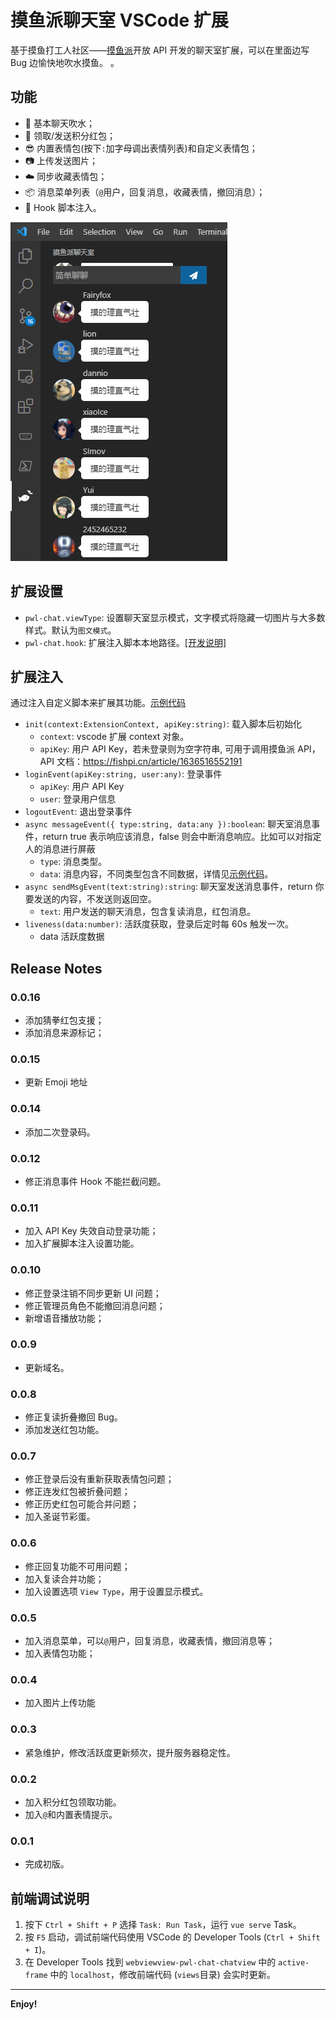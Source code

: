 # 摸鱼派聊天室 VSCode 扩展

基于摸鱼打工人社区——[摸鱼派](https://fishpi.cn)开放 API 开发的聊天室扩展，可以在里面边写 Bug 边愉快地吹水摸鱼。 。

## 功能

- 💬 基本聊天吹水；
- 🧧 领取/发送积分红包；
- 😎 内置表情包(按下`:`加字母调出表情列表)和自定义表情包；
- 📷 上传发送图片；
- ☁️ 同步收藏表情包；
- 📦 消息菜单列表（`@`用户，回复消息，收藏表情，撤回消息）；
- 📜 Hook 脚本注入。

![](media/preview.png)

## 扩展设置

- `pwl-chat.viewType`: 设置聊天室显示模式，文字模式将隐藏一切图片与大多数样式。默认为`图文模式`。
- `pwl-chat.hook`: 扩展注入脚本本地路径。[[开发说明]](#扩展注入)

## 扩展注入

通过注入自定义脚本来扩展其功能。[示例代码](./hook.js)

- `init(context:ExtensionContext, apiKey:string)`: 载入脚本后初始化
  * `context`: vscode 扩展 context 对象。
  * `apiKey`: 用户 API Key，若未登录则为空字符串, 可用于调用摸鱼派 API，API 文档：https://fishpi.cn/article/1636516552191
- `loginEvent(apiKey:string, user:any)`: 登录事件
  * `apiKey`: 用户 API Key
  * `user`: 登录用户信息
- `logoutEvent`: 退出登录事件
- `async messageEvent({ type:string, data:any }):boolean`: 聊天室消息事件，return true 表示响应该消息，false 则会中断消息响应。比如可以对指定人的消息进行屏蔽
  * `type`: 消息类型。
  * `data`: 消息内容，不同类型包含不同数据，详情见[示例代码](./hook.js)。
- `async sendMsgEvent(text:string):string`: 聊天室发送消息事件，return 你要发送的内容，不发送则返回空。
  * `text`: 用户发送的聊天消息，包含复读消息，红包消息。
- `liveness(data:number)`: 活跃度获取，登录后定时每 60s 触发一次。
  * data 活跃度数据  

 
## Release Notes

### 0.0.16
- 添加猜拳红包支援；
- 添加消息来源标记；

### 0.0.15
- 更新 Emoji 地址

### 0.0.14
- 添加二次登录码。

### 0.0.12
- 修正消息事件 Hook 不能拦截问题。

### 0.0.11
- 加入 API Key 失效自动登录功能；
- 加入扩展脚本注入设置功能。

### 0.0.10
- 修正登录注销不同步更新 UI 问题；
- 修正管理员角色不能撤回消息问题；
- 新增语音播放功能；

### 0.0.9
- 更新域名。

### 0.0.8
- 修正复读折叠撤回 Bug。
- 添加发送红包功能。

### 0.0.7
- 修正登录后没有重新获取表情包问题；
- 修正连发红包被折叠问题；
- 修正历史红包可能合并问题；
- 加入圣诞节彩蛋。

### 0.0.6
- 修正回复功能不可用问题；
- 加入复读合并功能；
- 加入设置选项 `View Type`，用于设置显示模式。

### 0.0.5
- 加入消息菜单，可以`@`用户，回复消息，收藏表情，撤回消息等；
- 加入表情包功能；

### 0.0.4
- 加入图片上传功能

### 0.0.3
- 紧急维护，修改活跃度更新频次，提升服务器稳定性。

### 0.0.2
- 加入积分红包领取功能。
- 加入`@`和内置表情提示。

### 0.0.1
- 完成初版。



## 前端调试说明
1. 按下 `Ctrl + Shift + P` 选择 `Task: Run Task`，运行 `vue serve` Task。
2. 按 `F5` 启动，调试前端代码使用 VSCode 的 Developer Tools (`Ctrl + Shift + I`)。
3. 在 Developer Tools 找到 `webviewview-pwl-chat-chatview` 中的 `active-frame` 中的 `localhost`，修改前端代码 (`views`目录) 会实时更新。
-----------------------------------------------------------------------------------------------------------
**Enjoy!**
